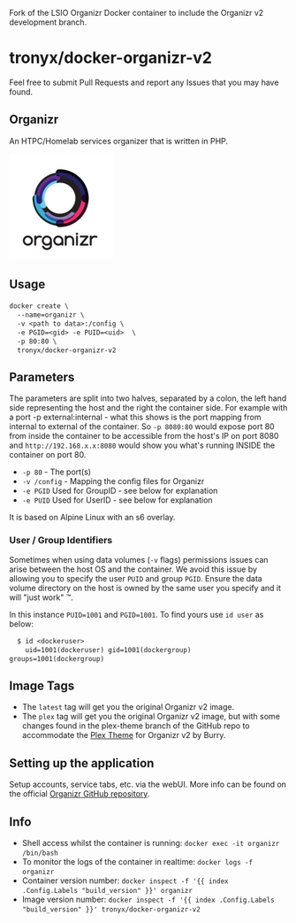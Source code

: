 Fork of the LSIO Organizr Docker container to include the Organizr v2 development branch.

# tronyx/docker-organizr-v2

Feel free to submit Pull Requests and report any Issues that you may have found.

## Organizr

An HTPC/Homelab services organizer that is written in PHP.

![organizr](https://raw.githubusercontent.com/linuxserver/docker-templates/master/linuxserver.io/img/organizr-icon.png)

## Usage

```
docker create \
  --name=organizr \
  -v <path to data>:/config \
  -e PGID=<gid> -e PUID=<uid>  \
  -p 80:80 \
  tronyx/docker-organizr-v2
```

## Parameters

The parameters are split into two halves, separated by a colon, the left hand side representing the host and the right the container side. For example with a port -p external:internal - what this shows is the port mapping from internal to external of the container. So `-p 8080:80` would expose port 80 from inside the container to be accessible from the host's IP on port 8080 and `http://192.168.x.x:8080` would show you what's running INSIDE the container on port 80.

* `-p 80` - The port(s)
* `-v /config` - Mapping the config files for Organizr
* `-e PGID` Used for GroupID - see below for explanation
* `-e PUID` Used for UserID - see below for explanation

It is based on Alpine Linux with an s6 overlay.

### User / Group Identifiers

Sometimes when using data volumes (`-v` flags) permissions issues can arise between the host OS and the container. We avoid this issue by allowing you to specify the user `PUID` and group `PGID`. Ensure the data volume directory on the host is owned by the same user you specify and it will "just work" ™.

In this instance `PUID=1001` and `PGID=1001`. To find yours use `id user` as below:

```
  $ id <dockeruser>
    uid=1001(dockeruser) gid=1001(dockergroup) groups=1001(dockergroup)
```

## Image Tags

* The `latest` tag will get you the original Organizr v2 image.
* The `plex` tag will get you the original Organizr v2 image, but with some changes found in the plex-theme branch of the GitHub repo to accommodate the [Plex Theme](https://github.com/Burry/organizr-v2-plex-theme) for Organizr v2 by Burry.

## Setting up the application

Setup accounts, service tabs, etc. via the webUI. More info can be found on the official [Organizr GitHub repository](https://github.com/causefx/Organizr/).

## Info

* Shell access whilst the container is running: `docker exec -it organizr /bin/bash`
* To monitor the logs of the container in realtime: `docker logs -f organizr`
* Container version number: `docker inspect -f '{{ index .Config.Labels "build_version" }}' organizr`
* Image version number: `docker inspect -f '{{ index .Config.Labels "build_version" }}' tronyx/docker-organizr-v2`
